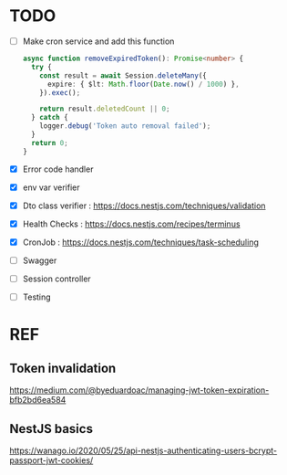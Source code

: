 # TODO 

- [ ] Make cron service and add this function
  ```typescript
  async function removeExpiredToken(): Promise<number> {
    try {
      const result = await Session.deleteMany({
        expire: { $lt: Math.floor(Date.now() / 1000) },
      }).exec();

      return result.deletedCount || 0;
    } catch {
      logger.debug('Token auto removal failed');
    }
    return 0;
  }
  ```
- [x] Error code handler
- [x] env var verifier
- [x] Dto class verifier : https://docs.nestjs.com/techniques/validation
- [x] Health Checks : https://docs.nestjs.com/recipes/terminus
- [x] CronJob : https://docs.nestjs.com/techniques/task-scheduling
- [ ] Swagger
- [ ] Session controller
- [ ] Testing


# REF
## Token invalidation
https://medium.com/@byeduardoac/managing-jwt-token-expiration-bfb2bd6ea584

## NestJS basics
https://wanago.io/2020/05/25/api-nestjs-authenticating-users-bcrypt-passport-jwt-cookies/
